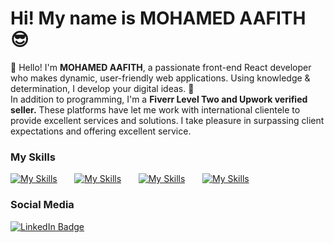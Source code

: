 Hi! My name is MOHAMED AAFITH 😎
========================================================================================================================================

👋 Hello! I'm <b>MOHAMED AAFITH</b>, a passionate front-end React developer who makes dynamic, user-friendly web applications. Using knowledge & determination, I develop your digital ideas. 🚀<br/>
In addition to programming, I'm a <b> Fiverr Level Two and Upwork verified seller.</b> These platforms have let me work with international clientele to provide excellent services and solutions. I take pleasure in surpassing client expectations and offering excellent service.
<br/>

### My Skills

[![My Skills](https://skillicons.dev/icons?i=html,css,js)](https://skillicons.dev) &nbsp;&nbsp;&nbsp;&nbsp;&nbsp; [![My Skills](https://skillicons.dev/icons?i=react,bootstrap)](https://skillicons.dev) &nbsp;&nbsp;&nbsp;&nbsp;&nbsp; [![My Skills](https://skillicons.dev/icons?i=git,github)](https://skillicons.dev) &nbsp;&nbsp;&nbsp;&nbsp;&nbsp; [![My Skills](https://skillicons.dev/icons?i=figma,ai)](https://skillicons.dev)
<br/>

### Social Media

<div id="badges">
  <a href="https://www.linkedin.com/in/aafith/">
    <img src="https://img.shields.io/badge/LinkedIn-blue?style=for-the-badge&logo=linkedin&logoColor=white" alt="LinkedIn Badge"/>
  </a>
</div>
